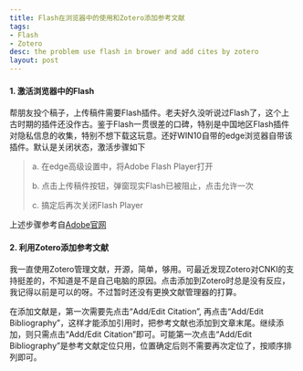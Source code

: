 ```yaml
---
title: Flash在浏览器中的使用和Zotero添加参考文献
tags:
- Flash
- Zotero
desc: the problem use flash in brower and add cites by zotero
layout: post
---
```


#### 1. 激活浏览器中的Flash

帮朋友投个稿子，上传稿件需要Flash插件。老夫好久没听说过Flash了，这个上古时期的插件还没作古。鉴于Flash一贯很差的口碑，特别是中国地区Flash插件对隐私信息的收集，特别不想下载这玩意。还好WIN10自带的edge浏览器自带该插件。默认是关闭状态，激活步骤如下
> a. 在edge高级设置中，将Adobe Flash Player打开
>  
> b. 点击上传稿件按钮，弹窗现实Flash已被阻止，点击允许一次
> 
> c. 搞定后再次关闭Flash Player

上述步骤参考自[Adobe官网](https://helpx.adobe.com/cn/flash-player/kb/flash-player-issues-windows-10-edge.html)

#### 2. 利用Zotero添加参考文献

我一直使用Zotero管理文献，开源，简单，够用。可最近发现Zotero对CNKI的支持挺差的，不知道是不是自己电脑的原因。点击添加到Zotero时总是没有反应，我记得以前是可以的呀。不过暂时还没有更换文献管理器的打算。

在添加文献是，第一次需要先点击“Add/Edit Citation”, 再点击“Add/Edit Bibliography”，这样才能添加引用时，把参考文献也添加到文章末尾。继续添加，则只需点击“Add/Edit Citation”即可。可能第一次点击“Add/Edit Bibliography”是参考文献定位只用，位置确定后则不需要再次定位了，按顺序排列即可。